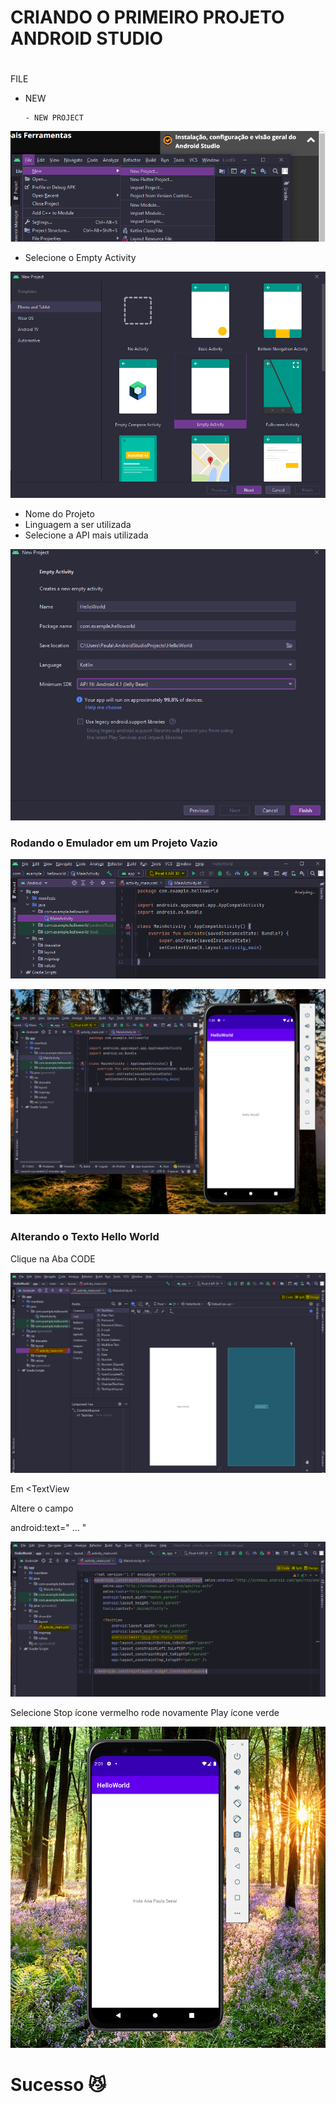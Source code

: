 # CRIANDO O PRIMEIRO PROJETO ANDROID STUDIO

# 

FILE

- NEW

      - NEW PROJECT

![Untitled](CRIANDO%20O%20PRIMEIRO%20PROJETO%20ANDROID%20STUDIO%20171f59a051b84326a7c0fab095e8b7a9/Untitled.png)

- Selecione o Empty Activity

![Untitled](CRIANDO%20O%20PRIMEIRO%20PROJETO%20ANDROID%20STUDIO%20171f59a051b84326a7c0fab095e8b7a9/Untitled%201.png)

- Nome do Projeto
- Linguagem a ser utilizada
- Selecione a API mais utilizada

![Untitled](CRIANDO%20O%20PRIMEIRO%20PROJETO%20ANDROID%20STUDIO%20171f59a051b84326a7c0fab095e8b7a9/Untitled%202.png)

### Rodando o Emulador em um Projeto Vazio

![Untitled](CRIANDO%20O%20PRIMEIRO%20PROJETO%20ANDROID%20STUDIO%20171f59a051b84326a7c0fab095e8b7a9/Untitled%203.png)

![Untitled](CRIANDO%20O%20PRIMEIRO%20PROJETO%20ANDROID%20STUDIO%20171f59a051b84326a7c0fab095e8b7a9/Untitled%204.png)

### Alterando o Texto Hello World

Clique na Aba CODE

![Untitled](CRIANDO%20O%20PRIMEIRO%20PROJETO%20ANDROID%20STUDIO%20171f59a051b84326a7c0fab095e8b7a9/Untitled%205.png)

Em <TextView 

Altere o campo

android:text=" ...  "

![Untitled](CRIANDO%20O%20PRIMEIRO%20PROJETO%20ANDROID%20STUDIO%20171f59a051b84326a7c0fab095e8b7a9/Untitled%206.png)

Selecione Stop ícone vermelho rode novamente Play ícone verde 

![Untitled](CRIANDO%20O%20PRIMEIRO%20PROJETO%20ANDROID%20STUDIO%20171f59a051b84326a7c0fab095e8b7a9/Untitled%207.png)

# Sucesso 😼